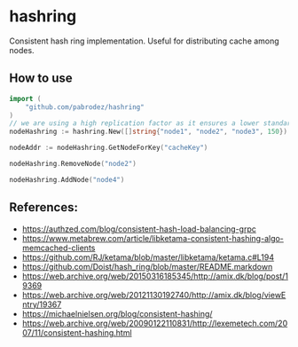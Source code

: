 # hashring
Consistent hash ring implementation. Useful for distributing cache among nodes.
## How to use

```go
import (
    "github.com/pabrodez/hashring"
)
// we are using a high replication factor as it ensures a lower standard deviation of the distribution of keys among nodes
nodeHashring := hashring.New([]string{"node1", "node2", "node3", 150})

nodeAddr := nodeHashring.GetNodeForKey("cacheKey")

nodeHashring.RemoveNode("node2")

nodeHashring.AddNode("node4")

```

## References:
- https://authzed.com/blog/consistent-hash-load-balancing-grpc
- https://www.metabrew.com/article/libketama-consistent-hashing-algo-memcached-clients
- https://github.com/RJ/ketama/blob/master/libketama/ketama.c#L194
- https://github.com/Doist/hash_ring/blob/master/README.markdown
- https://web.archive.org/web/20150316185345/http://amix.dk/blog/post/19369
- https://web.archive.org/web/20121130192740/http://amix.dk/blog/viewEntry/19367
- https://michaelnielsen.org/blog/consistent-hashing/
- https://web.archive.org/web/20090122110831/http://lexemetech.com/2007/11/consistent-hashing.html
